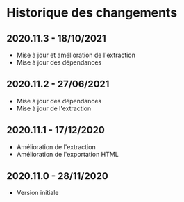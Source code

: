 # Historique des changements

## 2020.11.3 - 18/10/2021

- Mise à jour et amélioration de l'extraction
- Mise à jour des dépendances

## 2020.11.2 - 27/06/2021

- Mise à jour des dépendances
- Mise à jour de l'extraction

## 2020.11.1 - 17/12/2020

- Amélioration de l'extraction
- Amélioration de l'exportation HTML

## 2020.11.0 - 28/11/2020

- Version initiale
